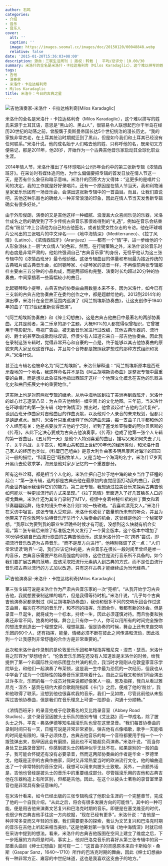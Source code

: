 ```yaml
---
author: 石鸣
categories:
- 介绍
- 音乐
- 音乐人
cover:
  alt: ''
  caption: ''
  image: https://images.soomal.cc/images/doc/20150120/00048848.webp
  relative: false
date: '2015-01-20T15:36:03+08:00'
description: 源自：三联生活周刊 | 版权：转载 |  平均/总评分：10.00/30
summary: 米洛什的全名是米洛什・卡拉达格利奇（Milos Karadaglic），这个难以拼写的姓氏来源于土耳其语，意思是“黑山的、黑山人”，很容易令人联想起巴尔干半岛在经历20世纪的动荡之前，曾服膺于奥斯曼帝国长达5个世纪统治的漫长历史。“我的家族非常古老，在土耳其统治时期就迁到了黑山，但是如今我们和土耳其已经没有任何联系……
tags:
- 吉他
- 演奏家
- 米洛什・卡拉达格利奇
- Milos Karadaglic
title: 米洛什：今日的古典之星
---
```


![吉他演奏家-米洛什・卡拉达格利奇[Milos Karadaglic]](https://images.soomal.cc/images/doc/20150120/00048847.webp)





米洛什的全名是米洛什・卡拉达格利奇（Milos Karadaglic），这个难以拼写的姓氏来源于土耳其语，意思是“黑山的、黑山人”，很容易令人联想起巴尔干半岛在经历20世纪的动荡之前，曾服膺于奥斯曼帝国长达5个世纪统治的漫长历史。“我的家族非常古老，在土耳其统治时期就迁到了黑山，但是如今我们和土耳其已经没有任何联系。”米洛什说。他的成名始于人们略去他的姓、只称呼他的名，既亲切又方便易记，那是2011年，他28岁，开始作为一个古典吉他音乐家启动其全球化职业生涯。

2014年情人节，米洛什推出了与环球唱片公司5年合约中的第三张新专辑《浓情西班牙》。在采访时有媒体追问他，为什么偏偏要把专辑的首发日放在情人节这一天，是否有什么象征和暗示意味。米洛什的回答大方又得体：“这更多的是唱片公司的决定，我的工作就是好好录唱片。还有一个原因是在情人节当天，我和利物浦皇家爱乐乐团有一场音乐会，会演出这张新专辑中的一首曲目。而且，让我们直说吧，吉他这种乐器也的确给人一种非常浪漫的印象，因此在情人节当天发售新专辑确实有很多好处。”

由于外形俊朗，演奏的又是吉他这样一种细腻、浪漫且大众喜闻乐见的乐器，米洛什成名之后的确受到了不少传统古典音乐家很难得到的“礼遇”，例如在音乐会结束后有“粉丝”冲上台请他为自己的吉他签名，或者接受女性杂志的专访。他在环球唱片公司出的三张唱片的中文译名――《地中海情深》（Mediterraneo）、《拉丁风情》（Latino）、《浓情西班牙》（Aranjuez）――都有一个“情”字，进一步给他的个人形象涂抹上一层“大众情人”的色彩。然而，在行销策略之外，米洛什谈论音乐时的态度是非常严肃的，他始终强调自己“古典音乐家”的身份，无怪乎他认为这三张专辑中的《浓情西班牙》最令他骄傲。这张专辑曲目的体量和布局最为接近传统的古典唱片或古典音乐会，如同钢琴家、小提琴家的录音一样，不再像前两张专辑那样主要由三五分钟的小品构成，而是两部结构完整、演奏时长均超过20分钟的协奏曲，中间穿插着一些篇幅较小的曲目。

比起钢琴和小提琴，古典吉他的协奏曲曲目数量本来不多，因为米洛什，如今已有三支新的古典吉他协奏曲正在委约创作之中，都是题献给他的。2013到2014年的演出季，米洛什在全世界范围内巡演了《阿兰胡埃斯协奏曲》，让这支创作于1940年的曲子“在21世纪重新获得首演”。

“《阿兰胡埃斯协奏曲》和《绅士幻想曲》，这是古典吉他曲目中最著名的两部协奏曲，尤其是前者，第二乐章的那个主题，大概90%的人都觉得似曾相识，它曾被用于电影配乐、电视广告曲，被无数音乐家进行过改编，其他古典乐器的、流行的、爵士的甚至改成歌剧咏叹调，但很少有人知道它来自一部吉他协奏曲。因此我在录制这张专辑时，觉得非常开心和自豪的一点是，终于能够以其吉他协奏曲的原貌来向大家呈现这首作品，并且每个音符都是按照我梦想过的那种方式组织和发声。”米洛什说。

甚至连专辑名也被命名为“阿兰胡埃斯”。米洛什解释道：“阿兰胡埃斯原本是西班牙腹地的一个地名，我这样命名并不是指《阿兰胡埃斯协奏曲》是整张专辑中最重要的曲目，而是想以此象征性地指出西班牙这样一个地理文化概念在吉他的乐器进化史和曲目拓展史中的重要地位。”

这实际上也是对前两张专辑的继承，从地中海地区到拉丁美洲再到西班牙，米洛什的雄心壮志逐渐凸显：为古典吉他绘制一幅空间上的文化地图。三年前，当米洛什在环球唱片的第一张专辑《地中海情深》推出时，他曾谈起过“吉他的当代复兴”，谈到西班牙作曲家对吉他曲目的作曲贡献，以及他对个人录音的未来规划，但都只是蜻蜓点水。当时，米洛什只重点诠释了他的选曲思路，每一支曲子几乎都和他的个人经历有关：他差点要放弃吉他的学习时，听到了塞戈维亚弹奏的阿尔贝尼斯的《传奇》，从此下定决心要成为古典吉他演奏家，《传奇》也成了他第一张个人专辑的第一首曲目。《五月的一天》是他个人特别喜爱的曲目，描写父亲如何失去了儿子，关乎内战，关乎丧失，和黑山共和国上世纪90年代的经历类似，和米洛什自己家人的经历也类似。《科庸巴巴组曲》是意大利作曲家多明尼康尼对海洋的田园诗一般的描绘，“科庸巴巴”既指牧羊人，又是当地一个海湾的名字，米洛什17岁离开黑山去伦敦求学，海景是他对家乡记忆的一个重要部分。

所有这些诠释，都是相当个人化的，米洛什把自己位于地中海的故乡当作了征程的起点：“第一张专辑，选的都是古典吉他在最原初的直觉层面打动我的曲目，我想向全世界展示我诠释它们的能力。第二张专辑，我想通过拉美音乐来探索古典吉他如何能以一种更加流行的方式来呈现。”《拉丁风情》里面选入了好几首脍炙人口的探戈舞曲，米洛什还为其专门录制了MTV，视频中身着神秘红裙的拉丁舞女和着节奏翩翩起舞，结束的镜头中米洛什则口咬一枝玫瑰。“我喜欢漂亮女人。”米洛什在采访中坦言。这张专辑大受欢迎，米洛什也收获了数量前所未有的听众，并且为他带来了在伦敦阿尔伯特音乐厅举行个人独奏会的机会，这曾经是他的一个秘密梦想。“我原以为要到我的职业生涯晚些时候才有可能，没想到这么快就有机会实现。”第二张专辑后来除了标准版之外又发行了一个黄金版本，这个版本中增加了30分钟改编自巴西流行歌曲的古典吉他音乐。这是米洛什的一次“跨界”尝试，即把流行音乐改造为古典音乐，“而不是反方向进行”，他特别强调了这一点：“人们常常误读‘跨界’一词，我们应该记住的是，古典音乐在很长一段时间里曾经是唯一的音乐，古典音乐需要严格和高强度的训练，这往往是流行音乐所不具备的。如今我们要扩展古典的范畴，应该采取把流行元素纳入到古典的方式，而不是任由流行音乐把古典以流行的方式加以改造。只有这样古典才能继续成为当代经典。”

![吉他演奏家-米洛什・卡拉达格利奇[Milos Karadaglic]](https://images.soomal.cc/images/doc/20150120/00048848.webp)





第三张专辑可说是米洛什作为严肃古典音乐家的一次“亮相”。“从我开始学习古典吉他，我就想要录制这样的唱片，但是我得等待时机。”米洛什说，“几乎每个古典吉他演奏家都录制过《阿兰胡埃斯协奏曲》，我也和很多不同的交响乐团合作过这支曲目，每次在不同的音乐厅，和不同的指挥、乐团合作，我都有新的体会。但是录音一旦诞生，就将成为一个标本，持续一生，因此必须谨慎对待。而且协奏和独奏还非常不同，独奏的时候，舞台上只有你一个人，你可以用所有的时间完全按你的想法来创造出一个理想空间、理想氛围，但是协奏的时候，舞台上还有来自交响乐团的60个人，还有指挥，能量、情绪必须不断在彼此之间传递和流动，因此找到一个让我感到非常舒适的合作方是非常重要的。”

此次和米洛什合作录制的是伦敦爱乐乐团和年轻指挥雅尼克・涅杰・瑟贡。米洛什将之形容为“梦想组合”。“伦敦爱乐乐团在还没有人知道谁是米洛什的时候，给我提供了第一个和国际性交响乐团登台共演的机会，我当时才刚刚从伦敦皇家音乐学院毕业，和他们一起演奏了布莱顿，这是我一生中最为恐慌的一次经历，但我也从中学会了成为一个国际性的独奏音乐家意味着什么。自此之后我又和他们同台演出过许多次，乐团的每一个成员对我来说都好像家人一般。思及指挥，我自从看过雅尼克・涅杰・瑟贡在纽约大都会歌剧院指挥《卡门》之后，便成了他的‘粉丝’，我和他取得了联系，没想到他也很喜欢我的音乐，我们一见如故，尽管此前他从未指挥过吉他协奏曲，但是我们在音乐理念上可谓一拍即合，沟通十分顺畅。”

《浓情西班牙》的录音完成于伦敦著名的艾比路录音室（Abbey Road Studios），这个录音室因披头士乐队的告别专辑《艾比路》而一举成名，除了披头士之外，平克・弗洛伊德等知名摇滚乐队也曾在这里录音。“我们每首协奏曲的录制时间只有一天，日程可说是非常非常紧张，弹吉他有点像唱歌，歌手一天能唱的时间是有限的，嗓子必须休息，古典吉他音乐的每一个音符都要用手指一个一个拨弦弹出来，指甲因此会有磨损，因此也不可能超负荷演奏。”米洛什说，“而当你身处艾比路录音室时，你感到披头士的精神似乎无处不在。如果是别的一般的曲子，我可能会怀疑还有没有必要录音，然而这两部协奏曲的作者是华金・罗德里戈，他既是正宗的古典作曲家，同时又非常热爱当时的欧洲流行文化，他的编曲造出了一个非常特别的音乐空间，我想可以用来向披头士致敬。另外，一点题外话是，吉他也曾经是披头士的音乐中的重要组成部分。尽管摇滚乐用的吉他和古典吉他在乐器构造上有所区别，但都是吉他。因此，在这个以披头士著称的录音室里录音也是非常具有象征意味的。”

在米洛什看来，如今已经出版的三张专辑构成了他职业生涯的一个完整章节，完成了他的一个自我介绍，“从此之后，将会有很多发展方向的可能性”。其中的一种可能，便是用吉他来演奏文艺复兴和巴洛克时期的音乐。即便是在塞戈维亚的时代，也很少有古典吉他手往这一方向挖掘，“现在已经有更多”。米洛什说：“吉他是一种非常多变而又年轻的乐器，我们需要更多的探索，我认为文艺复兴和巴洛克时期的音乐在吉他上听起来相当美妙。”这是他筹划第一张专辑《地中海情深》时就已经在采访中提到的想法。看来，米洛什的古典吉他版图在空间上建立了维度之后，下一步拓展的方向将是时间。事实上，他对巴洛克音乐的喜好从第三张专辑中的另一部重头曲目《绅士幻想曲》就可窥一二：“这首曲子的灵感原本来自卡斯帕尔・桑斯（Gaspar Sanz，1640～1710）所作的巴洛克时期的舞曲，因此《绅士幻想曲》有一种非常方正、雍容的中世纪味道，这也是我喜欢这支曲子的地方。”